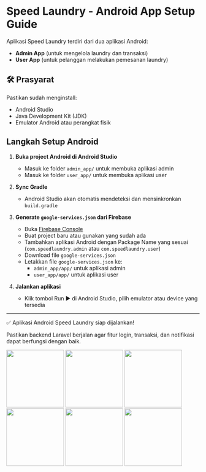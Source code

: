
# Speed Laundry - Android App Setup Guide

Aplikasi Speed Laundry terdiri dari dua aplikasi Android:
- **Admin App** (untuk mengelola laundry dan transaksi)
- **User App** (untuk pelanggan melakukan pemesanan laundry)

## 🛠️ Prasyarat

Pastikan sudah menginstall:
- Android Studio
- Java Development Kit (JDK)
- Emulator Android atau perangkat fisik

## Langkah Setup Android

1. **Buka project Android di Android Studio**
   - Masuk ke folder `admin_app/` untuk membuka aplikasi admin
   - Masuk ke folder `user_app/` untuk membuka aplikasi user

2. **Sync Gradle**
   - Android Studio akan otomatis mendeteksi dan mensinkronkan `build.gradle`

3. **Generate `google-services.json` dari Firebase**
   - Buka [Firebase Console](https://console.firebase.google.com/)
   - Buat project baru atau gunakan yang sudah ada
   - Tambahkan aplikasi Android dengan Package Name yang sesuai (`com.speedlaundry.admin` atau `com.speedlaundry.user`)
   - Download file `google-services.json`
   - Letakkan file `google-services.json` ke:
     - `admin_app/app/` untuk aplikasi admin
     - `user_app/app/` untuk aplikasi user

4. **Jalankan aplikasi**
   - Klik tombol Run ▶️ di Android Studio, pilih emulator atau device yang tersedia

---

✅ Aplikasi Android Speed Laundry siap dijalankan!

Pastikan backend Laravel berjalan agar fitur login, transaksi, dan notifikasi dapat berfungsi dengan baik.


<img src="https://github.com/user-attachments/assets/f965ad0d-e049-4642-9e23-0d6a0feeb1b0" style="width:150px; height:auto;" />
<img src="https://github.com/user-attachments/assets/36862621-ff9a-4ea9-9d32-b718a55bc8cd" style="width:150px; height:auto;" />
<img src="https://github.com/user-attachments/assets/0e1d3557-8cf6-4c3b-92bf-2ca5ed7a4a5f" style="width:150px; height:auto;" />
<img src="https://github.com/user-attachments/assets/28780c2f-6a39-4bb8-8b74-82b1aeba778d" style="width:150px; height:auto;" />
<img src="https://github.com/user-attachments/assets/52354d30-79cb-4955-ac86-cf50fb216644" style="width:150px; height:auto;" />
<img src="https://github.com/user-attachments/assets/a84d3c0a-9225-45ea-a896-bbc14b0750b1" style="width:150px; height:auto;" />


